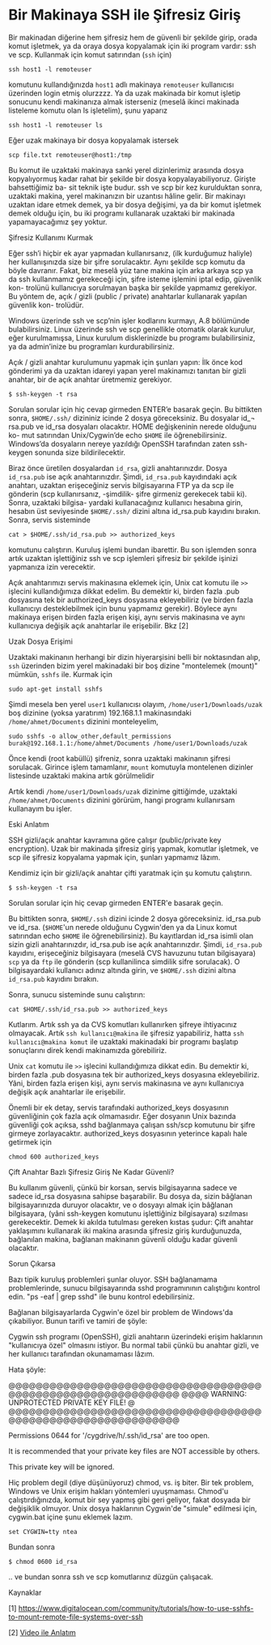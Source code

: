 # Bir Makinaya SSH ile Şifresiz Giriş

Bir makinadan diğerine hem şifresiz hem de güvenli bir şekilde girip,
orada komut işletmek, ya da oraya dosya kopyalamak için iki program
vardır: ssh ve scp. Kullanmak için komut satırından (`ssh` için)

```
ssh host1 -l remoteuser
```

komutunu kullandığınızda `host1` adlı makinaya `remoteuser`
kullanıcısı üzerinden login etmiş olurzzzz. Ya da uzak makinada bir
komut işletip sonucunu kendi makinanıza almak isterseniz (meselâ
ikinci makinada listeleme komutu olan ls işletelim), şunu yaparız

```
ssh host1 -l remoteuser ls
```

Eğer uzak makinaya bir dosya kopyalamak istersek

```
scp file.txt remoteuser@host1:/tmp
```

Bu komut ile uzaktaki makinaya sanki yerel dizinlerimiz arasında dosya
kopyalıyormuş kadar rahat bir şekilde bir dosya
kopyalayabiliyoruz. Girişte bahsettiğimiz ba- sit teknik işte
budur. ssh ve scp bir kez kurulduktan sonra, uzaktaki makina, yerel
makinanızın bir uzantısı hâline gelir. Bir makinayı uzaktan idare
etmek demek, ya bir dosya değişimi, ya da bir komut işletmek demek
olduğu için, bu iki programı kullanarak uzaktaki bir makinada
yapamayacağımız şey yoktur.

Şifresiz Kullanımı Kurmak

Eğer ssh’i hiçbir ek ayar yapmadan kullanırsanız, (ilk kurduğumuz haliyle)
her kullanışınızda size bir şifre sorulacaktır. Aynı şekilde scp komutu da böyle
davranır. Fakat, biz meselâ yüz tane makina için arka arkaya scp ya da ssh
kullanmamız gerekeceği için, şifre isteme işlemini iptal edip, güvenlik kon-
trolünü kullanıcıya sorulmayan başka bir şekilde yapmamız gerekiyor. Bu yöntem
de, açık / gizli (public / private) anahtarlar kullanarak yapılan güvenlik kon-
trolüdür.

Windows üzerinde ssh ve scp’nin işler kodlarını kurmayı, A.8 bölümünde
bulabilirsiniz. Linux üzerinde ssh ve scp genellikle otomatik olarak kurulur,
eğer kurulmamışsa, Linux kurulum disklerinizde bu programı bulabilirsiniz, ya
da admin’inize bu programları kurdurabilirsiniz.

Açık / gizli anahtar kurulumunu yapmak için şunları yapın: İlk önce kod
gönderimi ya da uzaktan idareyi yapan yerel makinamızı tanıtan bir gizli
anahtar, bir de açık anahtar üretmemiz gerekiyor.

```
$ ssh-keygen -t rsa
```

Sorulan sorular için hiç cevap girmeden ENTER’e basarak geçin. Bu
bittikten sonra, `$HOME/.ssh/` dizininiz icinde 2 dosya
göreceksiniz. Bu dosyalar id_¬ rsa.pub ve id_rsa dosyaları
olacaktır. HOME değişkeninin nerede olduğunu ko- mut satırından
Unix/Cygwin’de echo `$HOME` ile öğrenebilirsiniz. Windows’da
dosyaların nereye yazıldığı OpenSSH tarafından zaten ssh-keygen
sonunda size bildirilecektir.

Biraz önce üretilen dosyalardan `id_rsa`, gizli anahtarınızdır. Dosya
`id_rsa.pub` ise açık anahtarınızdır. Şimdi, `id_rsa.pub` kayıdındaki
açık anahtarı, uzaktan erişeceğiniz servis bilgisayarına FTP ya da scp
ile gönderin (scp kullanırsanız, -şimdilik- şifre girmeniz gerekecek
tabii ki). Sonra, uzaktaki bilgisa- yardaki kullanacağınız kullanıcı
hesabına girin, hesabın üst seviyesinde `$HOME/.ssh/` dizini altına
id_rsa.pub kayıdını bırakın. Sonra, servis sisteminde

```
cat > $HOME/.ssh/id_rsa.pub >> authorized_keys
```

komutunu calıştırın. Kuruluş işlemi bundan ibarettir. Bu son işlemden
sonra artık uzaktan işlettiğiniz ssh ve scp işlemleri şifresiz bir
şekilde işinizi yapmanıza izin verecektir.

Açık anahtarımızı servis makinasına eklemek için, Unix cat komutu ile
`>>` işlecini kullandığımıza dikkat edelim. Bu demektir ki, birden
fazla .pub dosyasına tek bir authorized_keys dosyasına ekleyebiliriz
(ve birden fazla kullanıcıyı desteklebilmek için bunu yapmamız
gerekir). Böylece aynı makinaya erişen birden fazla erişen kişi, aynı
servis makinasına ve aynı kullanıcıya değişik açık anahtarlar ile
erişebilir. Bkz [2] 

Uzak Dosya Erişimi

Uzaktaki makinanın herhangi bir dizin hiyerarşisini belli bir
noktasından alıp, `ssh` üzerinden bizim yerel makinadaki bir boş
dizine "montelemek (mount)" mümkün, `sshfs` ile. Kurmak için

```
sudo apt-get install sshfs
```

Şimdi mesela ben yerel `user1` kullanıcısı olayım,
`/home/user1/Downloads/uzak` boş dizinine (yoksa yaratırım)
192.168.1.1 makinasındaki `/home/ahmet/Documents` dizinini monteleyelim,

```
sudo sshfs -o allow_other,default_permissions burak@192.168.1.1:/home/ahmet/Documents /home/user1/Downloads/uzak
```

Önce kendi (root kabüllü) şifreniz, sonra uzaktaki makinanın şifresi
sorulacak. Girince işlem tamamlanır, `mount` komutuyla montelenen
dizinler listesinde uzaktaki makina artık görülmelidir

Artık kendi `/home/user1/Downloads/uzak` dizinime gittiğimde, uzaktaki
`/home/ahmet/Documents` dizinini görürüm, hangi programı kullanırsam
kullanayım bu işler.

Eski Anlatım

SSH gizli/açık anahtar kavramına göre çalışır (public/private key
encryption). Uzak bir makinada şifresiz giriş yapmak, komutlar
işletmek, ve scp ile şifresiz kopyalama yapmak için, şunları yapmamız
lâzım.

Kendimiz için bir gizli/açık anahtar çifti yaratmak için şu komutu
çalıştırın.

```
$ ssh-keygen -t rsa
```

Sorulan sorular için hiç cevap girmeden ENTER'e basarak geçin.

Bu bittikten sonra, `$HOME/.ssh` dizini icinde 2 dosya
göreceksiniz. id_rsa.pub ve id_rsa. (`$HOME`'un nerede olduğunu
Cygwin'den ya da Linux komut satırından echo `$HOME` ile
öğrenebilirsiniz). Bu kayıtlardan id_rsa isimli olan sizin gizli
anahtarınızdır, id_rsa.pub ise açık anahtarınızdır. Şimdi, `id_rsa.pub`
kayıdını, erişeceğiniz bilgisayara (meselâ CVS havuzunu tutan
bilgisayara) `scp` ya da `ftp` ile gönderin (scp kullanilinca simdilik
sifre sorulacak). O bilgisayardaki kullanıcı adınız altında girin, ve
`$HOME/.ssh` dizini altına `id_rsa.pub` kayıdını bırakın.

Sonra, sunucu sisteminde sunu calıştırın:

```
cat $HOME/.ssh/id_rsa.pub >> authorized_keys
```

Kutlarım. Artık ssh ya da CVS komutları kullanırken şifreye
ihtiyacınız olmayacak. Artık `ssh kullanıcı@makina` ile şifresiz
yapabiliriz, hatta `ssh kullanıcı@makina komut` ile uzaktaki
makinadaki bir programı başlatıp sonuçlarını direk kendi makinamızda
görebiliriz.

Unix `cat` komutu ile `>>` işlecini kullandığımıza dikkat edin. Bu
demektir ki, birden fazla .pub dosyasına tek bir authorized_keys
dosyasına ekleyebiliriz. Yâni, birden fazla erişen kişi, aynı servis
makinasına ve aynı kullanıcıya değişik açık anahtarlar ile erişebilir.

Önemli bir ek detay, servis tarafındaki authorized_keys dosyasının
güvenliğinin çok fazla açık olmamasıdır. Eğer dosyanın Unix bazında
güvenliği çok açıksa, sshd bağlanmaya çalışan ssh/scp komutunu bir
şifre girmeye zorlayacaktır. authorized_keys dosyasının yeterince
kapalı hale getirmek için

```
chmod 600 authorized_keys
```

Çift Anahtar Bazlı Şifresiz Giriş Ne Kadar Güvenli?

Bu kullanım güvenli, çünkü bir korsan, servis bilgisayarına sadece ve
sadece id_rsa dosyasına sahipse başarabilir. Bu dosya da, sizin
bâğlanan bilgisayarınızda duruyor olacaktır, ve o dosyayı almak için
bâğlanan bilgisayara, (yâni ssh-keygen komutunu işlettiğiniz
bilgisayara) sızılması gerekecektir. Demek ki akılda tutulması gereken
kıstas şudur: Çift anahtar yaklaşımını kullanarak iki makina arasında
şifresiz giriş kurduğunuzda, bağlanılan makina, bağlanan makinanın
güvenli olduğu kadar güvenli olacaktır.

Sorun Çıkarsa

Bazı tipik kuruluş problemleri şunlar oluyor. SSH bağlanamama
problemlerinde, sunucu bilgisayarında sshd programınının calıştığını
kontrol edin. "ps -eaf | grep sshd" ile bunu kontrol edebilirsiniz.

Bağlanan bilgisayarlarda Cygwin'e özel bir problem de Windows'da
çıkabiliyor. Bunun tarifi ve tamiri de şöyle:

Cygwin ssh programı (OpenSSH), gizli anahtarın üzerindeki erişim
haklarının "kullanıcıya özel" olmasını istiyor. Bu normal tabii çünkü
bu anahtar gizli, ve her kullanıcı tarafından okunamaması lâzım.

Hata şöyle:

@@@@@@@@@@@@@@@@@@@@@@@@@@@@@@@@@@@@@@@@@@@@@@@@@@@@@@@@@@@@@@
@@@@         WARNING: UNPROTECTED PRIVATE KEY FILE!          @
@@@@@@@@@@@@@@@@@@@@@@@@@@@@@@@@@@@@@@@@@@@@@@@@@@@@@@@@@@@@@@

Permissions 0644 for '/cygdrive/h/.ssh/id_rsa' are too open.

It is recommended that your private key files are NOT accessible by
others.

This private key will be ignored.

Hiç problem degil (diye düşünüyoruz) chmod, vs. iş biter. Bir tek
problem, Windows ve Unix erişim hakları yöntemleri uyuşmaması. Chmod'u
çalıştırdığınızda, komut bir sey yapmış gibi geri geliyor, fakat
dosyada bir değişiklik olmuyor. Unix dosya haklarının Cygwin'de
"simule" edilmesi için, cygwin.bat içine şunu eklemek lazım.

```
set CYGWIN=tty ntea
```

Bundan sonra

```
$ chmod 0600 id_rsa
```

.. ve bundan sonra ssh ve scp komutlarınız düzgün çalışacak.


Kaynaklar

[1] https://www.digitalocean.com/community/tutorials/how-to-use-sshfs-to-mount-remote-file-systems-over-ssh

[2] [Video ile Anlatım](bir-makinaya-ssh-ile-sifresiz-giris-video.html)

